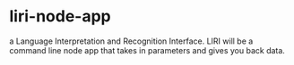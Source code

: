 # liri-node-app
 a Language Interpretation and Recognition Interface. LIRI will be a command line node app that takes in parameters and gives you back data.
